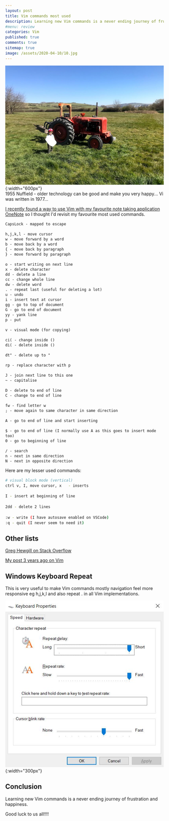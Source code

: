 ```yaml
---
layout: post
title: Vim commands most used 
description: Learning new Vim commands is a never ending journey of frustration and happiness. Here are my most used commands. Good luck to us all.
#menu: review
categories: Vim 
published: true 
comments: true     
sitemap: true
image: /assets/2020-04-10/10.jpg
---
```


![alt text](/assets/2020-04-10/10.jpg "Nuffield tractor 1955"){:width="600px"}  
1955 Nuffield - older technology can be good and make you very happy... Vi was written in 1977...

[I recently found a way to use Vim with my favourite note taking application OneNote](/2020/04/10/OneNote-with-Vim) so I thought I'd revisit my favourite most used commands.

```
CapsLock - mapped to escape

h,j,k,l - move cursor
w - move forward by a word
b - move back by a word
{ - move back by paragraph
} - move forward by paragraph

o - start writing on next line
x - delete character
dd - delete a line
cc - change whole line
dw - delete word
. - repeat last (useful for deleting a lot)
u - undo
i - insert text at cursor
gg - go to top of document
G - go to end of document
yy - yank line
p - put

v - visual mode (for copying)

ci( - change inside ()
di( - delete inside ()

dt" - delete up to "

rp - replace character with p

J - join next line to this one
~ - capitalise

D - delete to end of line
C - change to end of line

fw - find letter w
; - move again to same character in same direction

A - go to end of line and start inserting

$ - go to end of line (I normally use A as this goes to insert mode too)
0 - go to beginning of line

/ - search
n - next in same direction
N - next in opposite direction

```

Here are my lesser used commands:

```bash
# visual block mode (vertical)
ctrl v, I, move cursor, x   - inserts

I - insert at beginning of line

2dd - delete 2 lines

:w - write (I have autosave enabled on VSCode)
:q - quit (I never seem to need it)

```

## Other lists

[Greg Hewgill on Stack Overflow](https://stackoverflow.com/a/5400978/26086)

[My post 3 years ago on Vim](/2018/02/21/VIM)

## Windows Keyboard Repeat

This is very useful to make Vim commands mostly navigation feel more responsive eg h,j,k,l and also repeat . in all Vim implementations.

![alt text](/assets/2020-04-10/1.jpg "Setting keyboard repeat rate faster"){:width="300px"}

## Conclusion

Learning new Vim commands is a never ending journey of frustration and happiness.

Good luck to us all!!!!
